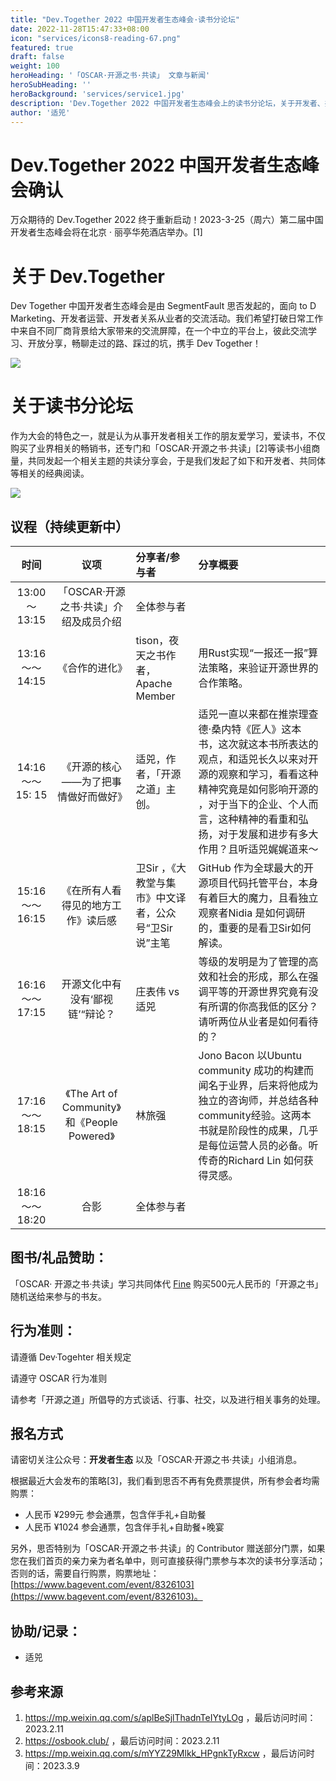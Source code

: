```yaml
---
title: "Dev.Together 2022 中国开发者生态峰会·读书分论坛"
date: 2022-11-28T15:47:33+08:00
icon: "services/icons8-reading-67.png"
featured: true
draft: false
weight: 100
heroHeading: '「OSCAR·开源之书·共读」 文章与新闻'
heroSubHeading: ''
heroBackground: 'services/service1.jpg'
description: 'Dev.Together 2022 中国开发者生态峰会上的读书分论坛，关于开发者、共同体以及他们的关系经验分享和累积。'
author: '适兕'
---
```

# Dev.Together 2022 中国开发者生态峰会确认

万众期待的 Dev.Together 2022 终于重新启动！2023-3-25（周六）第二届中国开发者生态峰会将在北京 · 丽亭华苑酒店举办。[1]

# 关于 Dev.Together

Dev Together 中国开发者生态峰会是由 SegmentFault 思否发起的，面向 to D Marketing、开发者运营、开发者关系从业者的交流活动。我们希望打破日常工作中来自不同厂商背景给大家带来的交流屏障，在一个中立的平台上，彼此交流学习、开放分享，畅聊走过的路、踩过的坑，携手 Dev Together！

![](../../images/books-dev-together-2023.png)

# 关于读书分论坛

作为大会的特色之一，就是认为从事开发者相关工作的朋友爱学习，爱读书，不仅购买了业界相关的畅销书，还专门和「OSCAR·开源之书·共读」[2]等读书小组商量，共同发起一个相关主题的共读分享会，于是我们发起了如下和开发者、共同体等相关的经典阅读。

![](../../images/books-dev-togehter-2022.png)

## 议程（持续更新中）

| 时间      | 议项 |分享者/参与者  | 分享概要 |
|:--------------:|:-------------:|:---------|:-----------------|
|13:00～13:15  |「OSCAR·开源之书·共读」介绍及成员介绍|全体参与者
|13:16 ～～ 14:15  |《合作的进化》 |tison，夜天之书作者，Apache Member | 用Rust实现“一报还一报”算法策略，来验证开源世界的合作策略。
|14:16 ～～15: 15|《开源的核心——为了把事情做好而做好》|适兕，作者，「开源之道」主创。|适兕一直以来都在推崇理查德·桑内特《匠人》这本书，这次就这本书所表达的观点，和适兕长久以来对开源的观察和学习，看看这种精神究竟是如何影响开源的 ，对于当下的企业、个人而言，这种精神的看重和弘扬，对于发展和进步有多大作用？且听适兕娓娓道来～
|15:16 ～～ 16:15 |《在所有人看得见的地方工作》读后感  |卫Sir ，《大教堂与集市》中文译者，公众号“卫Sir说”主笔|GitHub 作为全球最大的开源项目代码托管平台，本身有着巨大的魔力，且看独立观察者Nidia 是如何调研的，重要的是看卫Sir如何解读。
|16:16 ～～ 17:15 | 开源文化中有没有‘鄙视链’“辩论？ |庄表伟 vs 适兕| 等级的发明是为了管理的高效和社会的形成，那么在强调平等的开源世界究竟有没有所谓的你高我低的区分？请听两位从业者是如何看待的？|
|17:16 ～～ 18:15  | 《The Art of Community》和《People Powered》 |林旅强|Jono Bacon 以Ubuntu community 成功的构建而闻名于业界，后来将他成为独立的咨询师，并总结各种community经验。这两本书就是阶段性的成果，几乎是每位运营人员的必备。听传奇的Richard Lin 如何获得灵感。
|18:16～～18:20  |合影|全体参与者

## 图书/礼品赞助：

「OSCAR· 开源之书·共读」学习共同体代 [Fine](https://github.com/FineFan) 购买500元人民币的「开源之书」随机送给来参与的书友。

## 行为准则：

请遵循 Dev·Togehter 相关规定

请遵守 OSCAR 行为准则

请参考「开源之道」所倡导的方式谈话、行事、社交，以及进行相关事务的处理。

## 报名方式

请密切关注公众号：**开发者生态** 以及「OSCAR·开源之书·共读」小组消息。

根据最近大会发布的策略[3]，我们看到思否不再有免费票提供，所有参会者均需购票：

* 人民币 ¥299元 参会通票，包含伴手礼+自助餐
* 人民币 ¥1024 参会通票，包含伴手礼+自助餐+晚宴

另外，思否特别为「OSCAR·开源之书·共读」的 Contributor 赠送部分门票，如果您在我们首页的亲力亲为者名单中，则可直接获得门票参与本次的读书分享活动；否则的话，需要自行购票，购票地址：[https://www.bagevent.com/event/8326103](https://www.bagevent.com/event/8326103)。

## 协助/记录：

* 适兕

## 参考来源

1. https://mp.weixin.qq.com/s/aplBeSjlThadnTeIYtyLOg ，最后访问时间：2023.2.11
2. https://osbook.club/ ，最后访问时间：2023.2.11
3. https://mp.weixin.qq.com/s/mYYZ29Mlkk_HPgnkTyRxcw ，最后访问时间：2023.3.9